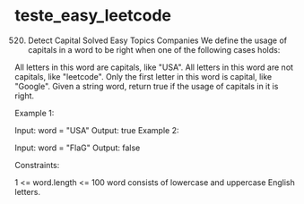 # teste_easy_leetcode
520. Detect Capital
Solved
Easy
Topics
Companies
We define the usage of capitals in a word to be right when one of the following cases holds:

All letters in this word are capitals, like "USA".
All letters in this word are not capitals, like "leetcode".
Only the first letter in this word is capital, like "Google".
Given a string word, return true if the usage of capitals in it is right.

 

Example 1:

Input: word = "USA"
Output: true
Example 2:

Input: word = "FlaG"
Output: false
 

Constraints:

1 <= word.length <= 100
word consists of lowercase and uppercase English letters.
